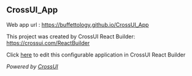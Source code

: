 ## CrossUI_App
Web app url : https://buffettology.github.io/CrossUI_App

This project was created by CrossUI React Builder: https://crossui.com/ReactBuilder

Click [here](https://crossui.com/ReactBuilder/#!from=github&owner=buffettology&repo=CrossUI_App) to edit this configurable application in CrossUI React Builder

<i>Powered by [CrossUI](https://crossui.com)</i>
